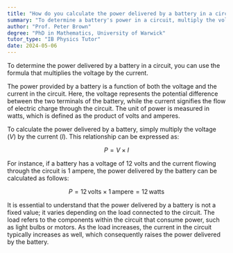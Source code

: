 ```yaml
---
title: "How do you calculate the power delivered by a battery in a circuit?"
summary: "To determine a battery's power in a circuit, multiply the voltage by the current."
author: "Prof. Peter Brown"
degree: "PhD in Mathematics, University of Warwick"
tutor_type: "IB Physics Tutor"
date: 2024-05-06
---
```


To determine the power delivered by a battery in a circuit, you can use the formula that multiplies the voltage by the current.

The power provided by a battery is a function of both the voltage and the current in the circuit. Here, the voltage represents the potential difference between the two terminals of the battery, while the current signifies the flow of electric charge through the circuit. The unit of power is measured in watts, which is defined as the product of volts and amperes.

To calculate the power delivered by a battery, simply multiply the voltage ($V$) by the current ($I$). This relationship can be expressed as:

$$
P = V \times I
$$

For instance, if a battery has a voltage of $12$ volts and the current flowing through the circuit is $1$ ampere, the power delivered by the battery can be calculated as follows:

$$
P = 12 \, \text{volts} \times 1 \, \text{ampere} = 12 \, \text{watts}
$$

It is essential to understand that the power delivered by a battery is not a fixed value; it varies depending on the load connected to the circuit. The load refers to the components within the circuit that consume power, such as light bulbs or motors. As the load increases, the current in the circuit typically increases as well, which consequently raises the power delivered by the battery.
    